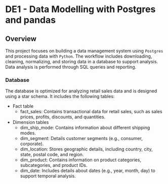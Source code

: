 # DE1 - Data Modelling with Postgres and pandas

## Overview
This project focuses on building a data management system using `Postgres` and processing data with `Python`. The workflow includes downloading, cleaning, normalizing, and storing data in a database to support analysis. Data analysis is performed through SQL queries and reporting.

### Database
The database is optimized for analyzing retail sales data and is designed using a star schema. It includes the following tables:
* Fact table
    * fact_sales: Contains transactional data for retail sales, such as sales prices, profits, discounts, and quantities.
* Dimension tables
    * dim_ship_mode: Contains information about different shipping modes.
    * dim_segment: Details customer segments (e.g., consumer, corporate).
    * dim_location: Stores geographic details, including country, city, state, postal code, and region.
    * dim_product: Contains information on product categories, subcategories, and product IDs.
    * dim_date: Includes details about dates (e.g., year, month, day) to support temporal analysis.
